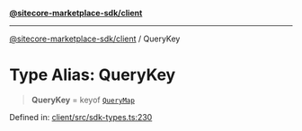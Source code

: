 [**@sitecore-marketplace-sdk/client**](../README.md)

***

[@sitecore-marketplace-sdk/client](../README.md) / QueryKey

# Type Alias: QueryKey

> **QueryKey** = keyof [`QueryMap`](../interfaces/QueryMap.md)

Defined in: [client/src/sdk-types.ts:230](https://github.com/Sitecore/sitecore-marketplace-sdk/blob/52ce51a9eb68c659f71f11d434c89a18a730796e/packages/client/src/sdk-types.ts#L230)
